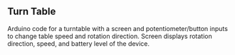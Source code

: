 ## Turn Table

Arduino code for a turntable with a screen and potentiometer/button inputs to change table speed and rotation direction. Screen displays rotation direction, speed, and battery level of the device.
